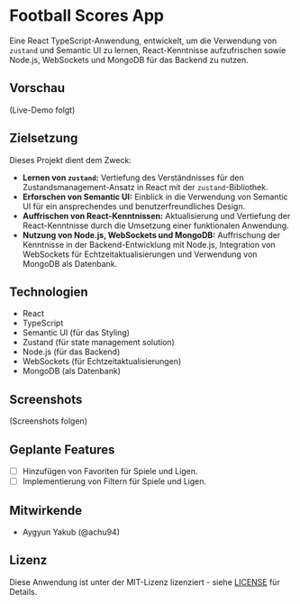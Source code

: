 # Football Scores App

Eine React TypeScript-Anwendung, entwickelt, um die Verwendung von `zustand` und Semantic UI zu lernen, React-Kenntnisse aufzufrischen sowie Node.js, WebSockets und MongoDB für das Backend zu nutzen.

## Vorschau

(Live-Demo folgt)

## Zielsetzung

Dieses Projekt dient dem Zweck:

- **Lernen von `zustand`:** Vertiefung des Verständnisses für den Zustandsmanagement-Ansatz in React mit der `zustand`-Bibliothek.
- **Erforschen von Semantic UI:** Einblick in die Verwendung von Semantic UI für ein ansprechendes und benutzerfreundliches Design.
- **Auffrischen von React-Kenntnissen:** Aktualisierung und Vertiefung der React-Kenntnisse durch die Umsetzung einer funktionalen Anwendung.
- **Nutzung von Node.js, WebSockets und MongoDB:** Auffrischung der Kenntnisse in der Backend-Entwicklung mit Node.js, Integration von WebSockets für Echtzeitaktualisierungen und Verwendung von MongoDB als Datenbank.

## Technologien

- React
- TypeScript
- Semantic UI (für das Styling)
- Zustand (für state management solution)
- Node.js (für das Backend)
- WebSockets (für Echtzeitaktualisierungen)
- MongoDB (als Datenbank)

## Screenshots

(Screenshots folgen)

## Geplante Features

- [ ] Hinzufügen von Favoriten für Spiele und Ligen.
- [ ] Implementierung von Filtern für Spiele und Ligen.

## Mitwirkende

- Aygyun Yakub (@achu94)

## Lizenz

Diese Anwendung ist unter der MIT-Lizenz lizenziert - siehe [LICENSE](LICENSE) für Details.
